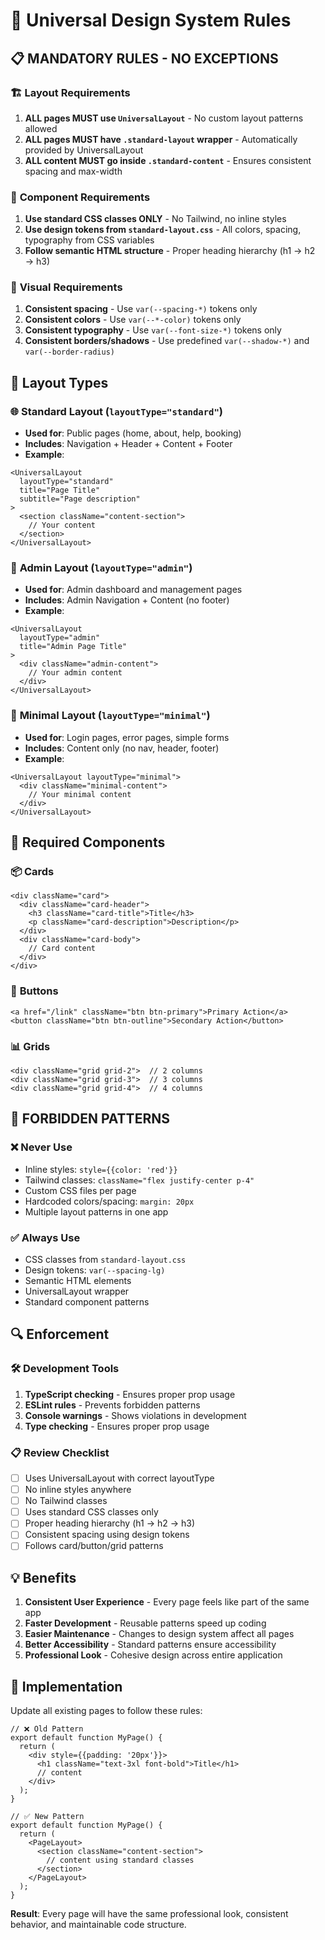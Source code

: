 # 🎨 Universal Design System Rules

## 📋 **MANDATORY RULES - NO EXCEPTIONS**

### 🏗️ **Layout Requirements**
1. **ALL pages MUST use `UniversalLayout`** - No custom layout patterns allowed
2. **ALL pages MUST have `.standard-layout` wrapper** - Automatically provided by UniversalLayout
3. **ALL content MUST go inside `.standard-content`** - Ensures consistent spacing and max-width

### 🎯 **Component Requirements**
1. **Use standard CSS classes ONLY** - No Tailwind, no inline styles
2. **Use design tokens from `standard-layout.css`** - All colors, spacing, typography from CSS variables
3. **Follow semantic HTML structure** - Proper heading hierarchy (h1 → h2 → h3)

### 🎨 **Visual Requirements**
1. **Consistent spacing** - Use `var(--spacing-*)` tokens only
2. **Consistent colors** - Use `var(--*-color)` tokens only  
3. **Consistent typography** - Use `var(--font-size-*)` tokens only
4. **Consistent borders/shadows** - Use predefined `var(--shadow-*)` and `var(--border-radius)`

## 📐 **Layout Types**

### 🌐 **Standard Layout** (`layoutType="standard"`)
- **Used for**: Public pages (home, about, help, booking)
- **Includes**: Navigation + Header + Content + Footer
- **Example**:
```tsx
<UniversalLayout 
  layoutType="standard"
  title="Page Title" 
  subtitle="Page description"
>
  <section className="content-section">
    // Your content
  </section>
</UniversalLayout>
```

### 🔧 **Admin Layout** (`layoutType="admin"`)
- **Used for**: Admin dashboard and management pages
- **Includes**: Admin Navigation + Content (no footer)
- **Example**:
```tsx
<UniversalLayout 
  layoutType="admin"
  title="Admin Page Title"
>
  <div className="admin-content">
    // Your admin content
  </div>
</UniversalLayout>
```

### 📄 **Minimal Layout** (`layoutType="minimal"`)
- **Used for**: Login pages, error pages, simple forms
- **Includes**: Content only (no nav, header, footer)
- **Example**:
```tsx
<UniversalLayout layoutType="minimal">
  <div className="minimal-content">
    // Your minimal content
  </div>
</UniversalLayout>
```

## 🧩 **Required Components**

### 📦 **Cards**
```tsx
<div className="card">
  <div className="card-header">
    <h3 className="card-title">Title</h3>
    <p className="card-description">Description</p>
  </div>
  <div className="card-body">
    // Card content
  </div>
</div>
```

### 🔘 **Buttons**
```tsx
<a href="/link" className="btn btn-primary">Primary Action</a>
<button className="btn btn-outline">Secondary Action</button>
```

### 📊 **Grids**
```tsx
<div className="grid grid-2">  // 2 columns
<div className="grid grid-3">  // 3 columns  
<div className="grid grid-4">  // 4 columns
```

## 🚫 **FORBIDDEN PATTERNS**

### ❌ **Never Use**
- Inline styles: `style={{color: 'red'}}`
- Tailwind classes: `className="flex justify-center p-4"`
- Custom CSS files per page
- Hardcoded colors/spacing: `margin: 20px`
- Multiple layout patterns in one app

### ✅ **Always Use**
- CSS classes from `standard-layout.css`
- Design tokens: `var(--spacing-lg)`
- Semantic HTML elements
- UniversalLayout wrapper
- Standard component patterns

## 🔍 **Enforcement**

### 🛠️ **Development Tools**
1. **TypeScript checking** - Ensures proper prop usage
2. **ESLint rules** - Prevents forbidden patterns
3. **Console warnings** - Shows violations in development
4. **Type checking** - Ensures proper prop usage

### 📋 **Review Checklist**
- [ ] Uses UniversalLayout with correct layoutType
- [ ] No inline styles anywhere
- [ ] No Tailwind classes
- [ ] Uses standard CSS classes only
- [ ] Proper heading hierarchy (h1 → h2 → h3)
- [ ] Consistent spacing using design tokens
- [ ] Follows card/button/grid patterns

## 💡 **Benefits**

1. **Consistent User Experience** - Every page feels like part of the same app
2. **Faster Development** - Reusable patterns speed up coding
3. **Easier Maintenance** - Changes to design system affect all pages
4. **Better Accessibility** - Standard patterns ensure accessibility
5. **Professional Look** - Cohesive design across entire application

## 🎯 **Implementation**

Update all existing pages to follow these rules:

```tsx
// ❌ Old Pattern
export default function MyPage() {
  return (
    <div style={{padding: '20px'}}>
      <h1 className="text-3xl font-bold">Title</h1>
      // content
    </div>
  );
}

// ✅ New Pattern  
export default function MyPage() {
  return (
    <PageLayout>
      <section className="content-section">
        // content using standard classes
      </section>
    </PageLayout>
  );
}
```

**Result**: Every page will have the same professional look, consistent behavior, and maintainable code structure. 